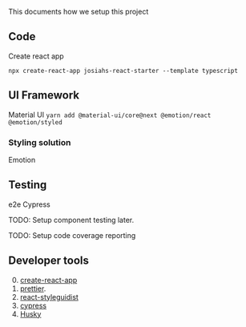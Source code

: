 This documents how we setup this project

## Code

Create react app

`npx create-react-app josiahs-react-starter --template typescript`

## UI Framework

Material UI
`yarn add @material-ui/core@next @emotion/react @emotion/styled`

### Styling solution

Emotion

## Testing

e2e
Cypress

TODO: Setup component testing later.

TODO: Setup code coverage reporting

## Developer tools

0. [create-react-app](https://create-react-app.dev/docs/adding-a-router)
1. [prettier](https://prettier.io).
2. [react-styleguidist](https://react-styleguidist.js.org/docs/getting-started)
3. [cypress](https://docs.cypress.io/)
4. [Husky](https://prettier.io/docs/en/precommit.html)
